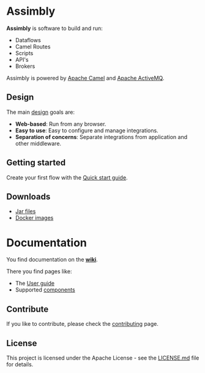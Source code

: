 # Assimbly

**Assimbly** is software to build and run:

* Dataflows
* Camel Routes
* Scripts
* API's
* Brokers

Assimbly is powered by [Apache Camel](https://github.com/apache/camel) and [Apache ActiveMQ](https://activemq.apache.org/).

## Design

The main [design](https://github.com/assimbly/gateway/wiki/design) goals are:

-   **Web-based**: Run from any browser.
-   **Easy to use**: Easy to configure and manage integrations.
-   **Separation of concerns**: Separate integrations from application and other middleware.

## Getting started

Create your first flow with the [Quick start guide](https://github.com/assimbly/gateway/wiki/quick-start).

## Downloads

- [Jar files](https://github.com/assimbly/gateway/releases)
- [Docker images](https://hub.docker.com/u/assimbly)

# Documentation

You find documentation on the **[wiki](https://github.com/assimbly/gateway/wiki)**.

There you find pages like:

-   The [User guide](https://github.com/assimbly/gateway/wiki/user-guide)
-   Supported [components](https://github.com/assimbly/gateway/wiki/components)

## Contribute

If you like to contribute, please check the [contributing](https://github.com/assimbly/gateway/blob/master/CONTRIBUTING.md) page.

## License

This project is licensed under the Apache License - see the [LICENSE.md](https://github.com/assimbly/gateway/blob/master/LICENSE) file for details.
